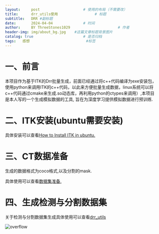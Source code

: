 ```yaml
---
layout:     post   				    # 使用的布局（不需要改）
title:      drr_utils使用 				# 标题 
subtitle:   DRR #副标题
date:       2024-04-04 				# 时间
author:     BY ThreeStones1029 						# 作者
header-img: img/about_bg.jpg 	#这篇文章标题背景图片
catalog: true 						# 是否归档
tags:	感想							#标签
---
```


# 一、前言

本项目作为基于ITK的Drr批量生成，前面已经通过将c++代码编译为exe安装包，使用python来调用ITK的c++代码，以此来方便批量生成数据，linux系统可以将c++代码通过cmake来生成.so动态库，再利用python的ctypes来调用）,本项目是本人写的一个生成模拟数据的工具, 旨在为深度学习提供模拟数据进行预训练.

# 二、ITK安装(ubuntu需要安装)

具体安装可以查看[How to Install ITK in ubuntu.](https://github.com/ThreeStones1029/drr_utils/blob/main/document/Ubuntu_ITK_install.md)

# 三、CT数据准备

生成的数据格式为coco格式,以及分割的mask.

具体使用可以查看[数据集准备.](https://github.com/ThreeStones1029/drr_utils/blob/main/document/Dataset_prepare.md)

# 四、生成检测与分割数据集

关于检测与分割数据集生成具体使用可以查看[drr_utils](https://github.com/ThreeStones1029/drr_utils/tree/main)

![overflow](https://cdn.jsdelivr.net/gh/ThreeStones1029/blogimages/img/202404041538850.png)














